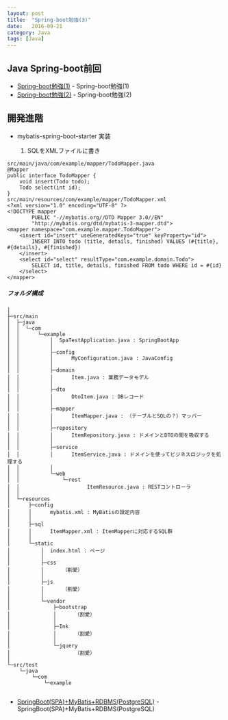 ```yaml
---
layout: post
title:  "Spring-boot勉強(3)"
date:   2016-09-21
category: Java
tags: [Java]
---
```


## Java Spring-boot前回

- [Spring-boot勉強(1)](https://meihaogit.github.io/java/2016/09/01/Spring-boot.html) - Spring-boot勉強(1)
- [Spring-boot勉強(2)](https://meihaogit.github.io/java/2016/09/07/Spring-boot-1.html) - Spring-boot勉強(2)


## 開発進階


- mybatis-spring-boot-starter 実装

     1. SQLをXMLファイルに書き
     
~~~
src/main/java/com/example/mapper/TodoMapper.java
@Mapper
public interface TodoMapper {
    void insert(Todo todo);
    Todo select(int id);
}
src/main/resources/com/example/mapper/TodoMapper.xml
<?xml version="1.0" encoding="UTF-8" ?>
<!DOCTYPE mapper
        PUBLIC "-//mybatis.org//DTD Mapper 3.0//EN"
        "http://mybatis.org/dtd/mybatis-3-mapper.dtd">
<mapper namespace="com.example.mapper.TodoMapper">
    <insert id="insert" useGeneratedKeys="true" keyProperty="id">
        INSERT INTO todo (title, details, finished) VALUES (#{title}, #{details}, #{finished})
    </insert>
    <select id="select" resultType="com.example.domain.Todo">
        SELECT id, title, details, finished FROM todo WHERE id = #{id}
    </select>
</mapper>

~~~

##### フォルダ構成        


~~~     
│
├─src/main
│  ├─java
│  │  └─com
│  │      └─example
│  │          │  SpaTestApplication.java : SpringBootApp
│  │          │  
│  │          ├─config
│  │          │      MyConfiguration.java : JavaConfig
│  │          │      
│  │          ├─domain
│  │          │      Item.java : 業務データモデル
│  │          │      
│  │          ├─dto
│  │          │      DtoItem.java : DBレコード
│  │          │      
│  │          ├─mapper
│  │          │      ItemMapper.java : （テーブルとSQLの？）マッパー
│  │          │      
│  │          ├─repository
│  │          │      ItemRepository.java : ドメインとDTOの間を吸収する
│  │          │      
│  │          ├─service
│  │          │      ItemService.java : ドメインを使ってビジネスロジックを処理する
│  │          │      
│  │          └─web
│  │              └─rest
│  │                      ItemResource.java : RESTコントローラ
│  │                      
│  └─resources
│      ├─config
│      │      mybatis.xml : MyBatisの設定内容
│      │      
│      ├─sql
│      │      ItemMapper.xml : ItemMapperに対応するSQL群
│      │      
│      └─static
│          │  index.html : ページ
│          │  
│          ├─css
│          │      （割愛）
│          │      
│          ├─js
│          │      （割愛）
│          │      
│          └─vendor
│              ├─bootstrap
│              │      （割愛）
│              │          
│              ├─Ink
│              │      （割愛）
│              │          
│              └─jquery
│                     （割愛）
│                      
└─src/test
    └─java
        └─com
            └─example
            
~~~
- [SpringBoot(SPA)+MyBatis+RDBMS(PostgreSQL)](http://qiita.com/kojisaiki/items/be5805bba172aab188c3) - SpringBoot(SPA)+MyBatis+RDBMS(PostgreSQL)
